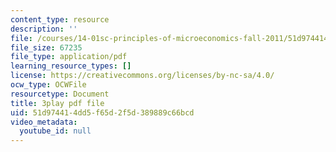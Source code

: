```yaml
---
content_type: resource
description: ''
file: /courses/14-01sc-principles-of-microeconomics-fall-2011/51d974414dd5f65d2f5d389889c66bcd_WbE2USh7RKI.pdf
file_size: 67235
file_type: application/pdf
learning_resource_types: []
license: https://creativecommons.org/licenses/by-nc-sa/4.0/
ocw_type: OCWFile
resourcetype: Document
title: 3play pdf file
uid: 51d97441-4dd5-f65d-2f5d-389889c66bcd
video_metadata:
  youtube_id: null
---
```

